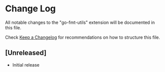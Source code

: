 # Change Log

All notable changes to the "go-fmt-utils" extension will be documented in this file.

Check [Keep a Changelog](http://keepachangelog.com/) for recommendations on how to structure this file.

## [Unreleased]

- Initial release